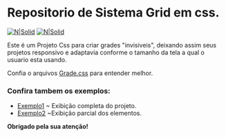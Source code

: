 # Repositorio de Sistema Grid em css.

[![N|Solid](https://cdn.discordapp.com/attachments/631607183301148672/724397007170568313/paypal.png)](https://www.paypal.com/cgi-bin/webscr?cmd=_donations&business=fabinhoec2210@gmail.com&item_name=F%C3%A1bio&currency_code=BRL)  [![N|Solid](https://cdn.discordapp.com/attachments/631607183301148672/724397005543178270/picpay.png)](https://app.picpay.com/user/smuu)

Este é um Projeto Css para criar grades "invisiveis", deixando assim seus projetos responsivo e adaptavia conforme o tamanho da tela a qual o usuario esta usando.

Confia o arquivos [Grade.css](/grade.css) para entender melhor.

### Confira tambem os exemplos:
- [Exemplo1](/exemplos/exemplo1.html) ~ Exibição completa do projeto.
- [Exemplo2](/exemplos/exemplo1.html) ~Exibição parcial dos elementos.

**Obrigado pela sua atenção!**
